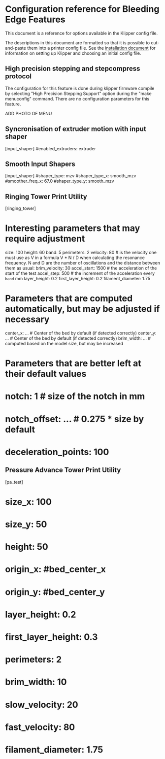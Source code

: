 # Configuration reference for Bleeding Edge Features

This document is a reference for options available in the Klipper
config file.

The descriptions in this document are formatted so that it is possible
to cut-and-paste them into a printer config file. See the
[installation document](Installation.md) for information on setting up
Klipper and choosing an initial config file.

## High precision stepping and stepcompress protocol

The configuration for this feature is done during klipper firmware compile 
by selecting "High Precision Stepping Support" option during the "make menuconfig" 
command. There are no configuration parameters for this feature.

ADD PHOTO OF MENU

## Syncronisation of extruder motion with input shaper

[input_shaper] 
#enabled_extruders: extruder


## Smooth Input Shapers
[input_shaper]
#shaper_type: mzv
#shaper_type_x: smooth_mzv
#smoother_freq_x: 67.0
#shaper_type_y: smooth_mzv


## Ringing Tower Print Utility
[ringing_tower]
# Interesting parameters that may require adjustment
size: 100
height: 60
band: 5
perimeters: 2
velocity: 80 # is the velocity one must use as V in a formula V * N / D when calculating the resonance frequency. N and D are the number of oscillations and the distance between them as usual:
brim_velocity: 30
accel_start: 1500  # the acceleration of the start of the test
accel_step: 500  # the increment of the acceleration every `band` mm
layer_height: 0.2
first_layer_height: 0.2
filament_diameter: 1.75
# Parameters that are computed automatically, but may be adjusted if necessary
center_x: ...  # Center of the bed by default (if detected correctly)
center_y: ...  # Center of the bed by default (if detected correctly)
brim_width: ... # computed based on the model size, but may be increased
# Parameters that are better left at their default values
# notch: 1  # size of the notch in mm
# notch_offset: ... # 0.275 * size by default
# deceleration_points: 100

## Pressure Advance Tower Print Utility
[pa_test]
# size_x: 100
# size_y: 50
# height: 50
# origin_x: #bed_center_x
# origin_y: #bed_center_y
# layer_height: 0.2
# first_layer_height: 0.3
# perimeters: 2
# brim_width: 10
# slow_velocity: 20
# fast_velocity: 80
# filament_diameter: 1.75


